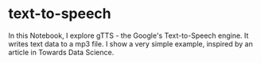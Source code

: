 # text-to-speech
In this Notebook, I explore gTTS - the Google's Text-to-Speech engine. It writes text data to a mp3 file. I show a very simple example, inspired by an article in Towards Data Science.

